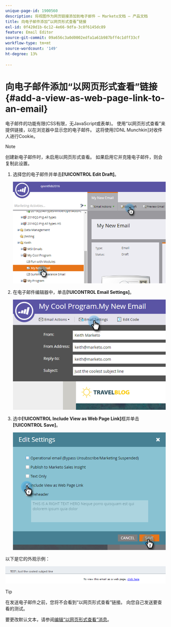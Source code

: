 ```yaml
---
unique-page-id: 1900560
description: 将视图作为网页链接添加到电子邮件 — Marketo文档 — 产品文档
title: 向电子邮件添加“以网页形式查看”链接
exl-id: 0f420d1b-6c12-4e66-9dfa-3c8f6145dc89
feature: Email Editor
source-git-commit: 09a656c3a0d0002edfa1a61b987bff4c1dff33cf
workflow-type: tm+mt
source-wordcount: '149'
ht-degree: 13%

---
```


# 向电子邮件添加“以网页形式查看”链接 {#add-a-view-as-web-page-link-to-an-email}

电子邮件的功能有限(CSS有限，无JavaScript或表单)。 使用“以网页形式查看”来提供链接，以在浏览器中显示您的电子邮件。 这将使用[!DNL Munchkin]对收件人进行Cookie。

>[!NOTE]
>
>创建新电子邮件时，未启用以网页形式查看。 如果启用它并克隆电子邮件，则会复制此设置。

1. 选择您的电子邮件并单击&#x200B;**[!UICONTROL Edit Draft]**。

   ![](assets/one-5.png)

1. 在电子邮件编辑器中，单击&#x200B;**[!UICONTROL Email Settings]**。

   ![](assets/two-5.png)

1. 选中&#x200B;**[!UICONTROL Include View as Web Page Link]**&#x200B;框并单击&#x200B;**[!UICONTROL Save]**。

   ![](assets/three-4.png)

以下是它的外观示例：

![](assets/four-3.png)

>[!TIP]
>
>在发送电子邮件之前，您将不会看到“以网页形式查看”链接。 向您自己发送要查看的测试。

要更改默认文本，请参阅[编辑“以网页形式查看”消息](/help/marketo/product-docs/administration/email-setup/edit-the-view-as-web-page-message.md)。
